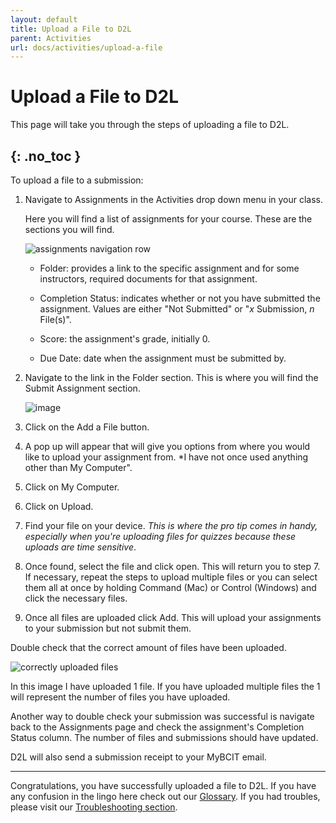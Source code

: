 ```yaml
---
layout: default
title: Upload a File to D2L
parent: Activities
url: docs/activities/upload-a-file
---
```


# Upload a File to D2L

This page will take you through the steps of uploading a file to D2L.

{: .no_toc }
---

To upload a file to a submission:

1. Navigate to Assignments in the Activities drop down menu in your class.
   
   Here you will find a list of assignments for your course. These are the sections you will find.
    
    
    ![assignments navigation row](https://user-images.githubusercontent.com/24902962/114898253-c9d1fe00-9dc6-11eb-88fe-caa5c763a759.png)
    
    
    - Folder: provides a link to the specific assignment and for some instructors, required documents for that assignment.
    
    - Completion Status: indicates whether or not you have submitted the assignment. Values are either "Not Submitted" or "*x* Submission, *n* File(s)".
    
    - Score: the assignment's grade, initially 0.
    
    - Due Date: date when the assignment must be submitted by.

2. Navigate to the link in the Folder section. This is where you will find the Submit Assignment section.
   
   
   ![image](https://user-images.githubusercontent.com/24902962/114899502-ddca2f80-9dc7-11eb-9d78-9d65e140db2b.png)


4. Click on the Add a File button.

5. A pop up will appear that will give you options from where you would like to upload your assignment from. *I have not once used anything other than My Computer".

6. Click on My Computer.

7. Click on Upload.

8. Find your file on your device. *This is where the pro tip comes in handy, especially when you're uploading files for quizzes because these uploads are time sensitive*.

9. Once found, select the file and click open. This will return you to step 7. If necessary, repeat the steps to upload multiple files or you can select them all at once by holding Command (Mac) or Control (Windows) and click the necessary files.

10. Once all files are uploaded click Add. This will upload your assignments to your submission but not submit them.

Double check that the correct amount of files have been uploaded.


![correctly uploaded files](https://user-images.githubusercontent.com/24902962/114902390-a0b36c80-9dca-11eb-893e-1c112d704aa7.png)


In this image I have uploaded 1 file. If you have uploaded multiple files the 1 will represent the number of files you have uploaded.

Another way to double check your submission was successful is navigate back to the Assignments page and check the assignment's Completion Status column. The number of files and submissions should have updated.

D2L will also send a submission receipt to your MyBCIT email. 

---

Congratulations, you have successfully uploaded a file to D2L. If you have any confusion in the lingo here check out our [Glossary](https://andrew-smirnoff.github.io/Business-Comm-assignment/docs/glossary/). If you had troubles, please visit our [Troubleshooting section](https://andrew-smirnoff.github.io/Business-Comm-assignment/docs/troubleshooting/).
